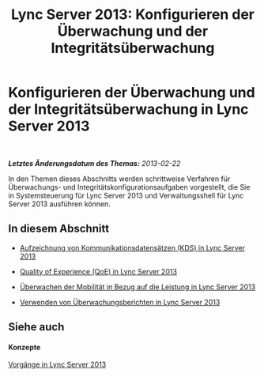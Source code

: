 ﻿---
title: 'Lync Server 2013: Konfigurieren der Überwachung und der Integritätsüberwachung'
TOCTitle: Konfigurieren der Überwachung und der Integritätsüberwachung
ms:assetid: 0b9b44c4-06ad-4b89-b87d-62448f936ab8
ms:mtpsurl: https://technet.microsoft.com/de-de/library/Gg520950(v=OCS.15)
ms:contentKeyID: 49293142
ms.date: 05/19/2016
mtps_version: v=OCS.15
ms.translationtype: HT
---

# Konfigurieren der Überwachung und der Integritätsüberwachung in Lync Server 2013

 

_**Letztes Änderungsdatum des Themas:** 2013-02-22_

In den Themen dieses Abschnitts werden schrittweise Verfahren für Überwachungs- und Integritätskonfigurationsaufgaben vorgestellt, die Sie in Systemsteuerung für Lync Server 2013 und Verwaltungsshell für Lync Server 2013 ausführen können.

## In diesem Abschnitt

  - [Aufzeichnung von Kommunikationsdatensätzen (KDS) in Lync Server 2013](lync-server-2013-call-detail-recording-cdr.md)

  - [Quality of Experience (QoE) in Lync Server 2013](lync-server-2013-quality-of-experience-qoe.md)

  - [Überwachen der Mobilität in Bezug auf die Leistung in Lync Server 2013](lync-server-2013-monitoring-mobility-for-performance.md)

  - [Verwenden von Überwachungsberichten in Lync Server 2013](lync-server-2013-using-monitoring-reports.md)

## Siehe auch

#### Konzepte

[Vorgänge in Lync Server 2013](lync-server-2013-operations.md)


